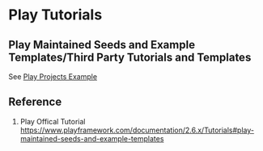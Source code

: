 # Play Tutorials  





## Play Maintained Seeds and Example Templates\/Third Party Tutorials and Templates
See [Play Projects Example](https://www.playframework.com/documentation/2.6.x/Tutorials#play-maintained-seeds-and-example-templates)


## Reference
1. Play Offical Tutorial https://www.playframework.com/documentation/2.6.x/Tutorials#play-maintained-seeds-and-example-templates

